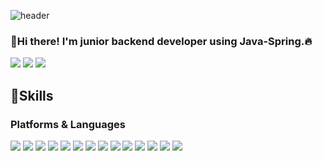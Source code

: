 ![header](https://capsule-render.vercel.app/api?type=slice&color=auto&height=300&section=header&text=JamesWithCode&fontSize=90)


### 👋Hi there! I'm junior backend developer using Java-Spring.🔥 
<a href="https://www.instagram.com/min___51/" target="_blank"><img src="https://img.shields.io/badge/min___51-E4405F?style=for-the-badge&logo=Instagram&logoColor=white"/></a>
<a href="https://james-dev.notion.site/James-dev-log-5a1ce9913449407983c075c669b5ff33" target="_blank"><img src="https://img.shields.io/badge/James_dev-000000?style=for-the-badge&logo=Notion&logoColor=white"/></a>
<a href="mailto:minseok.jeong.james@gmail.com" target="_blank"><img src="https://img.shields.io/badge/minseok.jeong.james@gmail.com-EA4335?style=for-the-badge&logo=Gmail&logoColor=white"/></a>

## 💪Skills
### Platforms & Languages
<a href="mailto:minseok.jeong.james@gmail.com" target="_blank"><img src="https://img.shields.io/badge/Spring-6DB33F?style=for-the-badge&logo=Spring&logoColor=white"/></a>
<a href="mailto:minseok.jeong.james@gmail.com" target="_blank"><img src="https://img.shields.io/badge/Express-000000?style=for-the-badge&logo=Express&logoColor=white"/></a>
<a href="mailto:minseok.jeong.james@gmail.com" target="_blank"><img src="https://img.shields.io/badge/Java-007396?style=for-the-badge&logo=Java&logoColor=white"/></a>
<a href="mailto:minseok.jeong.james@gmail.com" target="_blank"><img src="https://img.shields.io/badge/JavaScript-F7DF1E?style=for-the-badge&logo=JavaScript&logoColor=white"/></a>
<a href="mailto:minseok.jeong.james@gmail.com" target="_blank"><img src="https://img.shields.io/badge/Python-3776AB?style=for-the-badge&logo=Python&logoColor=white"/></a>
<a href="mailto:minseok.jeong.james@gmail.com" target="_blank"><img src="https://img.shields.io/badge/Node.js-339933?style=for-the-badge&logo=Node.js&logoColor=white"/></a>
<a href="mailto:minseok.jeong.james@gmail.com" target="_blank"><img src="https://img.shields.io/badge/HTML5-E34F26?style=for-the-badge&logo=HTML5&logoColor=white"/></a>
<a href="mailto:minseok.jeong.james@gmail.com" target="_blank"><img src="https://img.shields.io/badge/CSS3-1572B6?style=for-the-badge&logo=CSS3&logoColor=white"/></a>
<a href="mailto:minseok.jeong.james@gmail.com" target="_blank"><img src="https://img.shields.io/badge/Docker-2496ED?style=for-the-badge&logo=Docker&logoColor=white"/></a>
<a href="mailto:minseok.jeong.james@gmail.com" target="_blank"><img src="https://img.shields.io/badge/Redis-DC382D?style=for-the-badge&logo=Redis&logoColor=white"/></a>
<a href="mailto:minseok.jeong.james@gmail.com" target="_blank"><img src="https://img.shields.io/badge/Kubernetes-326CE5?style=for-the-badge&logo=Kubernetes&logoColor=white"/></a>
<a href="mailto:minseok.jeong.james@gmail.com" target="_blank"><img src="https://img.shields.io/badge/Amazon AWS-232F3E?style=for-the-badge&logo=Amazon AWS&logoColor=white"/></a>
<a href="mailto:minseok.jeong.james@gmail.com" target="_blank"><img src="https://img.shields.io/badge/MySQL-4479A1?style=for-the-badge&logo=MySQL&logoColor=white"/></a>
<a href="mailto:minseok.jeong.james@gmail.com" target="_blank"><img src="https://img.shields.io/badge/MongoDB-47A248?style=for-the-badge&logo=MongoDB&logoColor=white"/></a>
 
